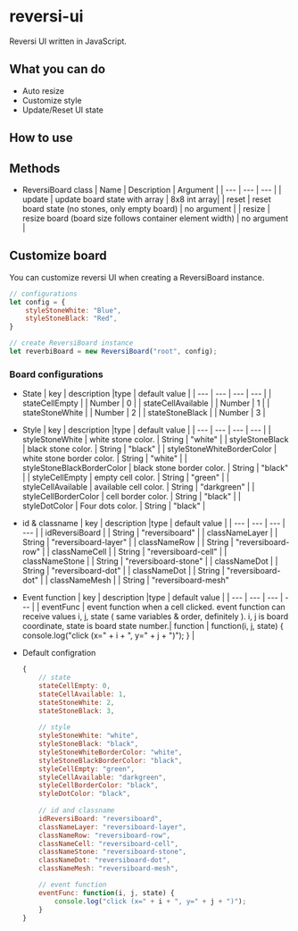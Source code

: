 # reversi-ui
Reversi UI written in JavaScript.

## What you can do
- Auto resize
- Customize style
- Update/Reset UI state

## How to use


## Methods
- ReversiBoard class
    | Name | Description | Argument |
    | --- | --- | --- |
    | update | update board state with array | 8x8 int array|
    | reset | reset board state (no stones, only empty board) | no argument |
    | resize | resize board (board size follows container element width) | no argument |

## Customize board
You can customize reversi UI when creating a ReversiBoard instance.

``` JavaScript
// configurations
let config = {
    styleStoneWhite: "Blue",
    styleStoneBlack: "Red",
}

// create ReversiBoard instance
let reverbiBoard = new ReversiBoard("root", config);
```

### Board configurations
- State
    | key | description |type | default value |
    | --- | --- | --- | --- |
    | stateCellEmpty | | Number | 0 |
    | stateCellAvailable | | Number | 1 |
    | stateStoneWhite | | Number | 2 |
    | stateStoneBlack | | Number | 3 |

- Style
    | key | description |type | default value |
    | --- | --- | --- | --- |
    | styleStoneWhite | white stone color. | String | "white" |
    | styleStoneBlack | black stone color. | String | "black" |
    | styleStoneWhiteBorderColor | white stone border color. | String | "white" |
    | styleStoneBlackBorderColor | black stone border color. | String | "black" |
    | styleCellEmpty | empty cell color. | String | "green" |
    | styleCellAvailable | available cell color. | String | "darkgreen" |
    | styleCellBorderColor | cell border color. | String | "black" |
    | styleDotColor | Four dots color. | String | "black" |

- id & classname
    | key | description |type | default value |
    | --- | --- | --- | --- |
    | idReversiBoard | | String | "reversiboard" |
    | classNameLayer | | String | "reversiboard-layer" |
    | classNameRow | | String | "reversiboard-row" |
    | classNameCell | | String | "reversiboard-cell" |
    | classNameStone | | String | "reversiboard-stone" |
    | classNameDot | | String | "reversiboard-dot" |
    | classNameDot | | String | "reversiboard-dot" |
    | classNameMesh | | String | "reversiboard-mesh"

- Event function
    | key | description |type | default value |
    | --- | --- | --- | --- |
    | eventFunc | event function when a cell clicked. event function can receive values i, j, state ( same variables & order, definitely ). i, j is board coordinate, state is board state number.| function | function(i, j, state) { console.log("click (x=" + i + ", y=" + j + ")"); } |


- Default configration
    ``` JavaScript
    {
        // state
        stateCellEmpty: 0,
        stateCellAvailable: 1,
        stateStoneWhite: 2,
        stateStoneBlack: 3,
        
        // style
        styleStoneWhite: "white",
        styleStoneBlack: "black",
        styleStoneWhiteBorderColor: "white",
        styleStoneBlackBorderColor: "black",
        styleCellEmpty: "green",
        styleCellAvailable: "darkgreen",
        styleCellBorderColor: "black",
        styleDotColor: "black",
        
        // id and classname
        idReversiBoard: "reversiboard",
        classNameLayer: "reversiboard-layer",
        classNameRow: "reversiboard-row",
        classNameCell: "reversiboard-cell",
        classNameStone: "reversiboard-stone",
        classNameDot: "reversiboard-dot",
        classNameMesh: "reversiboard-mesh",

        // event function
        eventFunc: function(i, j, state) {
            console.log("click (x=" + i + ", y=" + j + ")");
        }
    }
    ```